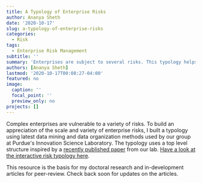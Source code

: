 ```yaml
---
title: A Typology of Enterprise Risks
author: Ananya Sheth
date: '2020-10-17'
slug: a-typology-of-enterprise-risks
categories:
  - Risk
tags:
  - Enterprise Risk Management
subtitle: ''
summary: 'Enterprises are subject to several risks. This typology helps understand them more clearly.'
authors: [Ananya Sheth]
lastmod: '2020-10-17T00:08:27-04:00'
featured: no
image:
  caption: ''
  focal_point: ''
  preview_only: no
projects: []
---
```


Complex enterprises are vulnerable to a variety of risks.  To build an appreciation of the scale and variety of enterprise risks, I built a typology using latest data mining and data organization methods used by our group at Purdue's Innovation Science Laboratory.  The typology uses a top level structure inspired by a [recently published paper](https://www.sciencedirect.com/science/article/abs/pii/S0024630120302296) from our lab.  [Have a look at the interactive risk typology here](/post/risk_typo/risk_typo.html).

This resource is the basis for my doctoral research and in-development articles for peer-review.  Check back soon for updates on the articles.